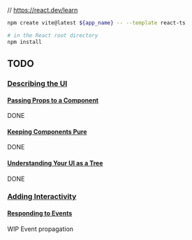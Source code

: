 // https://react.dev/learn

```bash
npm create vite@latest ${app_name} -- --template react-ts

# in the React root directory
npm install
```

## TODO

### [Describing the UI](https://react.dev/learn/describing-the-ui)

#### [Passing Props to a Component](https://react.dev/learn/passing-props-to-a-component)
DONE

#### [Keeping Components Pure](https://react.dev/learn/keeping-components-pure)
DONE

#### [Understanding Your UI as a Tree](https://react.dev/learn/understanding-your-ui-as-a-tree)
DONE

### [Adding Interactivity](https://react.dev/learn/adding-interactivity)
#### [Responding to Events](https://react.dev/learn/responding-to-events)

WIP Event propagation
